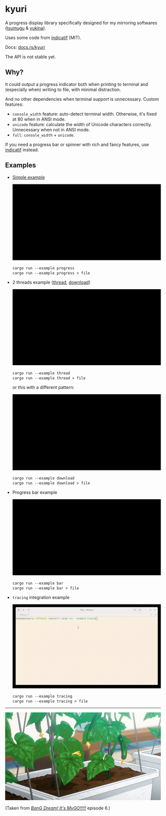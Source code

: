 # kyuri

A progress display library specifically designed for my mirroring softwares ([tsumugu](https://github.com/taoky/tsumugu) & [yukina](https://github.com/taoky/yukina)).

Uses some code from [indicatif](https://github.com/console-rs/indicatif) (MIT).

Docs: [docs.rs/kyuri](https://docs.rs/kyuri)

The API is not stable yet.

## Why?

It could output a progress indicator both when printing to terminal and (especially when) writing to file, with minimal distraction.

And no other dependencies when terminal support is unnecessary. Custom features:

- `console_width` feature: auto-detect terminal width. Otherwise, it's fixed at 80 when in ANSI mode.
- `unicode` feature: calculate the width of Unicode characters correctly. Unnecessary when not in ANSI mode.
- `full`: `console_width` + `unicode`.

If you need a progress bar or spinner with rich and fancy features, use [indicatif](https://github.com/console-rs/indicatif) instead.

## Examples

- [Simple example](examples/progress.rs)

    <img src="https://github.com/taoky/kyuri/blob/master/assets/progress.gif?raw=true" alt="progress">

    ```shell
    cargo run --example progress
    cargo run --example progress > file
    ```

- 2 threads example ([thread](examples/thread.rs), [download](examples/download.rs))

    <img src="https://github.com/taoky/kyuri/blob/master/assets/thread.gif?raw=true" alt="thread">

    ```shell
    cargo run --example thread
    cargo run --example thread > file
    ```

    or this with a different pattern:

    <img src="https://github.com/taoky/kyuri/blob/master/assets/download.gif?raw=true" alt="download">

    ```shell
    cargo run --example download
    cargo run --example download > file
    ```

- Progress bar example

    <img src="https://github.com/taoky/kyuri/blob/master/assets/bar.gif?raw=true" alt="bar">

    ```shell
    cargo run --example bar
    cargo run --example bar > file
    ```

- `tracing` integration example

    <img src="https://github.com/taoky/kyuri/blob/master/assets/tracing.gif?raw=true" alt="tracing">

    ```shell
    cargo run --example tracing
    cargo run --example tracing > file
    ```

---

<img src="https://github.com/taoky/kyuri/blob/master/assets/cucumber.jpg?raw=true" alt="Cucumber from Mutsumi">

(Taken from *[BanG Dream! It's MyGO!!!!!](https://en.wikipedia.org/wiki/MyGO!!!!!)* episode 6.)
